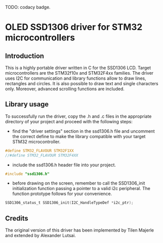 TODO: codacy badge.

# OLED SSD1306 driver for STM32 microcontrollers
## Introduction
This is a highly portable driver written in C for the SSD1306 LCD.
Target microcontrollers are the STM32f10x and STM32F4xx families.
The driver uses I2C for communication and library functions allow to draw lines,
rectangles and circles. It is also possible to draw text and single characters only.
Moreover, advanced scrolling functions are included.

## Library usage
To successfully run the driver, copy the .h and .c files in the appropriate
directory of your project and proceed with the following steps:
 *  find the "driver settings" section in the ssd1306.h file and uncomment the correct define
    to make the library compatible with your target STM32 microcontroller.
```C
#define STM32_FLAVOUR STM32F1XX
//#define STM32_FLAVOUR STM32F4XX
```
 *  include the ssd1306.h header file into your project.
```C
#include "ssd1306.h"
```
 *  before drawing on the screen, remember to call the SSD1306\_init initialization function
    passing a pointer to a valid i2c peripheral. The function prototype follows for your
    convenience.
```C
SSD1306_status_t SSD1306_init(I2C_HandleTypeDef *i2c_ptr);
```

## Credits
The original version of this driver has been implemented by Tilen Majerle and extended by
Alexander Lutsai.

